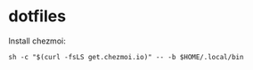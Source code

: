 # dotfiles

Install chezmoi:
```shell
sh -c "$(curl -fsLS get.chezmoi.io)" -- -b $HOME/.local/bin
```

